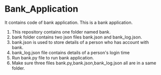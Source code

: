 # Bank_Application
It contains code of bank application.
This is a bank application.
1) This repository contains one folder named bank.
2) bank folder contains two json files bank.json and bank_log.json.
3) bank.json is used to store details of a person who has account with bank.
4) bank_log.json file contains details of a person's login time
5) Run bank.py file to run bank application.
6) Make sure three files bank.py,bank.json,bank_log.json  all are in a same folder. 
 
